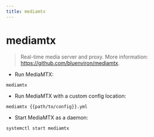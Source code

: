 ```yaml
---
title: mediamtx
---
```

# mediamtx

> Real-time media server and proxy.
> More information: <https://github.com/bluenviron/mediamtx>.

- Run MediaMTX:

`mediamtx`

- Run MediaMTX with a custom config location:

`mediamtx {{path/to/config}}.yml`

- Start MediaMTX as a daemon:

`systemctl start mediamtx`
